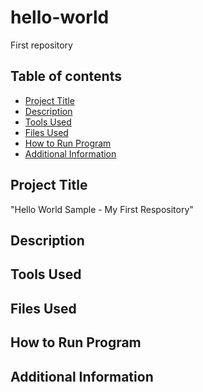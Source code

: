 # hello-world
First repository

## Table of contents 

- [Project Title](#Project-Title)
- [Description](#Description)
- [Tools Used](#Tools-Used)
- [Files Used](#files-used)
- [How to Run Program](#how-to-run-program)
- [Additional Information](#additional-information)

## Project Title

"Hello World Sample - My First Respository"

## Description

## Tools Used

## Files Used

## How to Run Program

## Additional Information 
